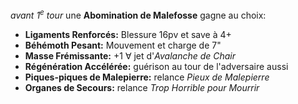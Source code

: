 _avant 1<sup>e</sup> tour_ une __Abomination de Malefosse__ gagne au choix:
* __Ligaments Renforcés:__ Blessure 16pv et save à 4+
* __Béhémoth Pesant:__ Mouvement et charge de 7"
* __Masse Frémissante:__ +1 ∀ jet d'_Avalanche de Chair_
* __Régénération Accélérée:__ guérison au tour de l'adversaire aussi
* __Piques-piques de Malepierre:__ relance _Pieux de Malepierre_
* __Organes de Secours:__ relance _Trop Horrible pour Mourrir_